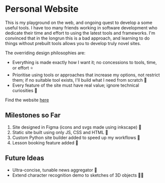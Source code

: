 Personal Website
================

This is my playground on the web, and ongoing quest to develop a some useful tools. I have too many friends working in software development who dedicate their time and effort to using the latest tools and frameworks. I'm convinced that in the longrun this is a bad approach, and learning to do things without prebuilt tools allows you to develop truly novel sites.

The overriding design philosophies are:
- Everything is made exactly how I want it; no concessions to tools, time, or effort :star:
- Prioritise using tools or approaches that increase my options, not restrict them; if no suitable tool exists, I'll build what I need from scratch :construction_worker:
- Every feature of the site must have real value; ignore technical curiosities :leaves:

Find the website [here](https://olistocks.com)

Milestones so Far
-----------------

1. Site designed in Figma (icons and svgs made using inkscape) :tada:
2. Static site built using only JS, CSS and HTML :tada:
3. Custom Python site builder added to speed up my workflows :tada:
4. Lesson booking feature added :tada:

Future Ideas
------------
- Ultra-concise, tunable news aggregator 📰
- Extend character recognition demo to sketches of 3D objects ✍🏻
